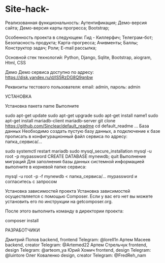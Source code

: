 # Site-hack-
Реализованная функциональность:
Аутентификация;
Демо-версия сайта;
Демо-версия карты прогресса;
Bootstrap;

Особенность проекта в следующем:
Гид - Киллерфич;
Телеграм-бот;
Безопасность продукта;
Карта-прогресса;
Ачивменты;
Баллы;
Конструктор задач;
Роли;
E-mail рассылка;

Основной стек технологий:
Python, Django, Sqlite, Bootstrap, aiogram, Html, CSS

Демо
Демо сервиса доступно по адресу: https://disk.yandex.ru/d/lS5RzDG8Q9qnbw

Реквизиты тестового пользователя: email: admin, пароль: admin

УСТАНОВКА

Установка пакета name
Выполните

sudo apt-get update
sudo apt-get upgrade
sudo apt-get install name1
sudo apt-get install mariadb-client mariadb-server
git clone https://github.com/Sinclear/default_readme
cd default_readme
...
База данных
Необходимо создать пустую базу данных, а подключение к базе прописать в конфигурационный файл сервиса по адресу: папка_сервиса/...

sudo systemctl restart mariadb
sudo mysql_secure_installation
mysql -u root -p
mypassword
CREATE DATABASE mynewdb;
quit
Выполнение миграций
Для заполнения базы данных системной информацией выполните в корневой папке сервиса:

mysql -u root -p -f mynewdb < папка_сервиса/...
mypassword
и согласитесь с запросом

Установка зависимостей проекта
Установка зависимостей осуществляется с помощью Composer. Если у вас его нет вы можете установить его по инструкции на getcomposer.org.

После этого выполнить команду в директории проекта:

composer install

РАЗРАБОТЧИКИ

Дмитрий Попов backend, frontend Telegram: @lorell1n
Артем Масеев backend, creator Telegram: @Artemed22
Артем Стрельчук frontend, design Telegram: @arteom_ya
Юрий Хомич frontend, design Telegram: @luintore
Олег Коваленко design, creator Telegram: @FredReh_nam
